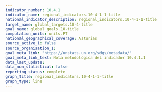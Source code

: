 ```yaml
---
indicator_number: 10.4.1
indicator_name: regional_indicators.10-4-1-1-title
national_indicator_description: regional_indicators.10-4-1-1-title
target_name: global_targets.10-4-title
goal_name: global_goals.10-title
computation_units: units.PT
national_geographical_coverage: Asturias
source_active_1: false
source_organisation_1:  
goal_meta_link: "https://unstats.un.org/sdgs/metadata/"
goal_meta_link_text: Nota metodológica del indicador 10.4.1.1
data_last_update:  
data_non_statistical: false
reporting_status: complete
graph_title: regional_indicators.10-4-1-1-title
graph_type: line
---
```

